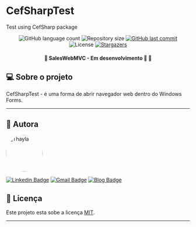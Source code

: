 # CefSharpTest
Test using CefSharp package

<p align="center">
  <img alt="GitHub language count" src="https://img.shields.io/github/languages/count/ThayPedroso/CefSharpTest?color=%2304D361">

  <img alt="Repository size" src="https://img.shields.io/github/repo-size/ThayPedroso/CefSharpTest">

  <a href="https://github.com/ThayPedroso/CefSharpTest/commits/master">
    <img alt="GitHub last commit" src="https://img.shields.io/github/last-commit/ThayPedroso/CefSharpTest">
  </a>

   <img alt="License" src="https://img.shields.io/badge/license-MIT-brightgreen">
   <a href="https://github.com/ThayPedroso/CefSharpTest/stargazers">
    <img alt="Stargazers" src="https://img.shields.io/github/stars/ThayPedroso/CefSharpTest?style=social">
  </a> 
</p>

<h4 align="center"> 
	🚧  SalesWebMVC - Em desenvolvimento 🚀 🚧
</h4>

## 💻 Sobre o projeto

CefSharpTest - é uma forma de abrir navegador web dentro do Windows Forms. 

---

## :woman: Autora

<a href="https://www.linkedin.com/in/thaylapedroso/">
 <img style="border-radius: 50%;" src="https://avatars3.githubusercontent.com/u/44008476?s=460&u=7dbb833a401c575edc98f696cb5823d3b5e78e72&v=4" width="100px;" alt="Thayla"/>
 <br />
</a>

 [![Linkedin Badge](https://img.shields.io/badge/-LinkedIn-blue?style=flat-square&logo=Linkedin&logoColor=white&link=https://www.linkedin.com/in/thaylapedroso/)](https://www.linkedin.com/in/thaylapedroso/) [![Gmail Badge](https://img.shields.io/badge/-GMail-c14438?style=flat-square&logo=Gmail&logoColor=white&link=mailto:thayla.pedroso88@gmail.com)](mailto:thayla.pedroso88@gmail.com) [![Blog Badge](https://img.shields.io/badge/-Blog-green?style=flat-square&logo=Blog&logoColor=white&link=http://pensaengenheira.blogspot.com/)](http://pensaengenheira.blogspot.com/)

## 📝 Licença

Este projeto esta sobe a licença [MIT](./LICENSE).

---
